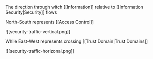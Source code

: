 The direction through witch [[Information]] relative to [[Information Security|Security]] flows

North-South represents [[Access Control]]

![[security-traffic-vertical.png]]

While East-West represents crossing [[Trust Domain|Trust Domains]]

![[security-traffic-horizonal.png]]